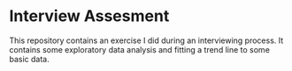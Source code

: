 # Interview Assesment
This repository contains an exercise I did during an interviewing process. It contains some exploratory data analysis and fitting a trend line to some basic data.
